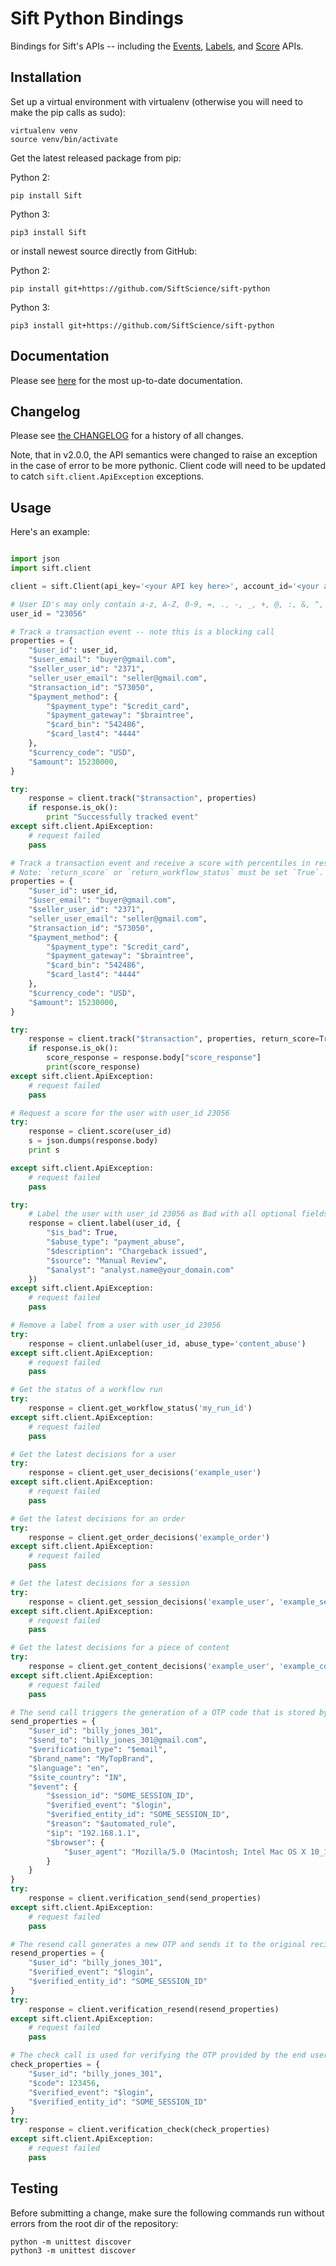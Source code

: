 # Sift Python Bindings

Bindings for Sift's APIs -- including the
[Events](https://sift.com/resources/references/events-api.html),
[Labels](https://sift.com/resources/references/labels-api.html),
and
[Score](https://sift.com/resources/references/score-api.html)
APIs.


## Installation

Set up a virtual environment with virtualenv (otherwise you will need
to make the pip calls as sudo):

    virtualenv venv
    source venv/bin/activate

Get the latest released package from pip:

Python 2:

    pip install Sift

Python 3:

    pip3 install Sift

or install newest source directly from GitHub:

Python 2:

    pip install git+https://github.com/SiftScience/sift-python

Python 3:

    pip3 install git+https://github.com/SiftScience/sift-python


## Documentation

Please see [here](https://sift.com/developers/docs/python/events-api/overview) for the
most up-to-date documentation.

## Changelog

Please see
[the CHANGELOG](https://github.com/SiftScience/sift-python/blob/master/CHANGES.md)
for a history of all changes.

Note, that in v2.0.0, the API semantics were changed to raise an
exception in the case of error to be more pythonic. Client code will
need to be updated to catch `sift.client.ApiException` exceptions.


## Usage

Here's an example:

```python

import json
import sift.client

client = sift.Client(api_key='<your API key here>', account_id='<your account ID here>')

# User ID's may only contain a-z, A-Z, 0-9, =, ., -, _, +, @, :, &, ^, %, !, $
user_id = "23056"

# Track a transaction event -- note this is a blocking call
properties = {
    "$user_id": user_id,
    "$user_email": "buyer@gmail.com",
    "$seller_user_id": "2371",
    "seller_user_email": "seller@gmail.com",
    "$transaction_id": "573050",
    "$payment_method": {
        "$payment_type": "$credit_card",
        "$payment_gateway": "$braintree",
        "$card_bin": "542486",
        "$card_last4": "4444"
    },
    "$currency_code": "USD",
    "$amount": 15230000,
}

try:
    response = client.track("$transaction", properties)
    if response.is_ok():
        print "Successfully tracked event"
except sift.client.ApiException:
    # request failed
    pass

# Track a transaсtion event and receive a score with percentiles in response (sync flow).
# Note: `return_score` or `return_workflow_status` must be set `True`.
properties = {
    "$user_id": user_id,
    "$user_email": "buyer@gmail.com",
    "$seller_user_id": "2371",
    "seller_user_email": "seller@gmail.com",
    "$transaction_id": "573050",
    "$payment_method": {
        "$payment_type": "$credit_card",
        "$payment_gateway": "$braintree",
        "$card_bin": "542486",
        "$card_last4": "4444"
    },
    "$currency_code": "USD",
    "$amount": 15230000,
}

try:
    response = client.track("$transaction", properties, return_score=True, include_score_percentiles=True, abuse_types=["promotion_abuse", "content_abuse", "payment_abuse"])
    if response.is_ok():
        score_response = response.body["score_response"]
        print(score_response)
except sift.client.ApiException:
    # request failed
    pass

# Request a score for the user with user_id 23056
try:
    response = client.score(user_id)
    s = json.dumps(response.body)
    print s

except sift.client.ApiException:
    # request failed
    pass

try:
    # Label the user with user_id 23056 as Bad with all optional fields
    response = client.label(user_id, {
        "$is_bad": True,
        "$abuse_type": "payment_abuse",
        "$description": "Chargeback issued",
        "$source": "Manual Review",
        "$analyst": "analyst.name@your_domain.com"
    })
except sift.client.ApiException:
    # request failed
    pass

# Remove a label from a user with user_id 23056
try:
    response = client.unlabel(user_id, abuse_type='content_abuse')
except sift.client.ApiException:
    # request failed
    pass

# Get the status of a workflow run
try:
    response = client.get_workflow_status('my_run_id')
except sift.client.ApiException:
    # request failed
    pass

# Get the latest decisions for a user
try:
    response = client.get_user_decisions('example_user')
except sift.client.ApiException:
    # request failed
    pass

# Get the latest decisions for an order
try:
    response = client.get_order_decisions('example_order')
except sift.client.ApiException:
    # request failed
    pass

# Get the latest decisions for a session
try:
    response = client.get_session_decisions('example_user', 'example_session')
except sift.client.ApiException:
    # request failed
    pass

# Get the latest decisions for a piece of content
try:
    response = client.get_content_decisions('example_user', 'example_content')
except sift.client.ApiException:
    # request failed
    pass

# The send call triggers the generation of a OTP code that is stored by Sift and email/sms the code to the user.
send_properties = {
	"$user_id": "billy_jones_301",
	"$send_to": "billy_jones_301@gmail.com",
	"$verification_type": "$email",
	"$brand_name": "MyTopBrand",
	"$language": "en",
	"$site_country": "IN",
	"$event": {
		"$session_id": "SOME_SESSION_ID",
		"$verified_event": "$login",
		"$verified_entity_id": "SOME_SESSION_ID",
		"$reason": "$automated_rule",
		"$ip": "192.168.1.1",
		"$browser": {
			"$user_agent": "Mozilla/5.0 (Macintosh; Intel Mac OS X 10_12_3) AppleWebKit/537.36 (KHTML, like Gecko) Chrome/56.0.2924.87 Safari/537.36"
		}
	}
}
try:
    response = client.verification_send(send_properties)
except sift.client.ApiException:
    # request failed
    pass

# The resend call generates a new OTP and sends it to the original recipient with the same settings.
resend_properties = {
	"$user_id": "billy_jones_301",
	"$verified_event": "$login",
	"$verified_entity_id": "SOME_SESSION_ID"
}
try:
    response = client.verification_resend(resend_properties)
except sift.client.ApiException:
    # request failed
    pass

# The check call is used for verifying the OTP provided by the end user to Sift.
check_properties = {
	"$user_id": "billy_jones_301",
    "$code": 123456,
	"$verified_event": "$login",
	"$verified_entity_id": "SOME_SESSION_ID"
}
try:
    response = client.verification_check(check_properties)
except sift.client.ApiException:
    # request failed
    pass

```

## Testing

Before submitting a change, make sure the following commands run without
errors from the root dir of the repository:

    python -m unittest discover
    python3 -m unittest discover
